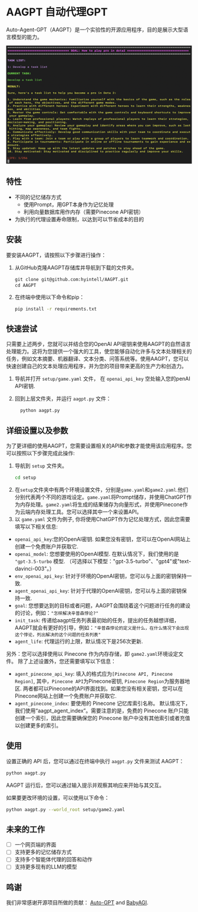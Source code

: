 # AAGPT 自动代理GPT

Auto-Agent-GPT（AAGPT）是一个实验性的开源应用程序，目的是展示大型语言模型的能力。

<div align="center">
  <img src="../assets/demo.png" width="800" height="320">
</div>

## 特性
- 不同的记忆储存方式
  - 使用Prompt，用GPT本身作为记忆处理
  - 利用向量数据库用作内存（需要Pinecone API密钥）
- 为执行的代理设置寿命限制，以达到可以节省成本的目的

## 安装 
要安装AAGPT，请按照以下步骤进行操作：

1. 从GitHub克隆AAGPT存储库并导航到下载的文件夹。
    
    ```bash:
    git clone git@github.com:hyintell/AAGPT.git
    cd AAGPT
    ```
2. 在终端中使用以下命令和pip：

    ```bash
    pip install -r requirements.txt
    ```
## 快速尝试
只需要上述两步，您就可以并结合您的OpenAI API密钥来使用AAGPT的自然语言处理能力。这将为您提供一个强大的工具，使您能够自动化许多与文本处理相关的任务，例如文本摘要、机器翻译、文本分类、问答系统等。使用AAGPT，您可以快速创建自己的文本处理应用程序，并为您的项目带来更高的生产力和创造力。

1. 导航并打开 `setup/game.yaml` 文件， 在 `openai_api_key` 空处输入您的penAI API密钥.

2. 回到上层文件夹，并运行 `aagpt.py` 文件：

    ```bash
      python aagpt.py 
    ```
## 详细设置以及参数
为了更详细的使用AAGPT，您需要设置相关的API和参数才能使用该应用程序。您可以按照以下步骤完成此操作:
1. 导航到 `setup` 文件夹。
    ```bash
    cd setup
    ```
2. 在`setup`文件夹中有两个环境设置文件，分别是`game.yaml`和`game2.yaml`.他们分别代表两个不同的游戏设定。`game.yaml`将Prompt储存，并使用ChatGPT作为内存处理。`game2.yaml`将生成的结果储存为向量形式，并使用Pinecone作为云端内存处理工具。您可以选择其中一个来设置API。
3. 以 `game.yaml` 文件为例子, 你将使用ChatGPT作为记忆处理方式，因此您需要填写以下相关信息:
* `openai_api_key`:您的OpenAI密钥. 如果您没有密钥，您可以在OpenAI网站上创建一个免费账户并获取它.
* `openai_model`: 您想要使用的OpenAI模型. 在默认情况下，我们使用的是 `"gpt-3.5-turbo` 模型. （可选择以下模型："gpt-3.5-turbo"、"gpt4"或"text-davinci-003"。）
* `env_openai_api_key`: 针对于环境的OpenAI密钥，您可以与上面的密钥保持一致.
* `agent_openai_api_key`: 针对于代理的OpenAI密钥，您可以与上面的密钥保持一致.
* `goal`: 您想要达到的目标或者问题，AAGPT会围绕着这个问题进行任务的建设的讨论，例如：`"怎样解决辛普森悖论?"`
* `init_task`: 传递给aagpt任务列表最初始的任务，提出的任务越想详细，AAGPT就会有更好的引导，例如：`"辛普森悖论的定义是什么，在什么情况下会出现这个悖论，列出解决的这个问题的任务列表"`
* `agent_life`: 代理运行的上限，默认情况下是256次更新.

另外：您可以选择使用以 Pinecone 作为内存存储，即 `game2.yaml`环境设定文件。 除了上述设置外，您还需要填写以下信息：
* `agent_pinecone_api_key`: 填入的格式应为`[Pinecone API, Pinecone Region]`, 其中，`Pinecone API`为Pinecone密钥, `Pinecone Region`为服务器地区. 两者都可以Pinecone的API界面找到。如果您没有相关密钥，您可以在Pinecone网站上创建一个免费账户并获取它.
* `agent_pinecone_index`: 要使用的 Pinecone 记忆库索引名称。 默认情况下，我们使用“aagpt_agent_index”。需要注意的是，免费的 Pinecone 账户只能创建一个索引，因此您需要确保您的 Pinecone 账户中没有其他索引或者充值以创建更多的索引。


## 使用
设置正确的 API 后，您可以通过在终端中执行 `aagpt.py` 文件来测试 AAGPT：
```bash
python aagpt.py 
```

AAGPT 运行后，您可以通过输入提示并观察其响应来开始与其交互。

如果要更改环境的设置，可以使用以下命令：

```bash
python aagpt.py --world_root setup/game2.yaml
```

## 未来的工作
- [ ] 一个网页端的界面
- [ ] 支持更多的记忆储存方式
- [ ] 支持多个智能体代理的回答和动作
- [ ] 支持更多现有的LLM的模型

## 鸣谢
  
我们非常感谢开源项目所做的贡献： [Auto-GPT](https://github.com/Significant-Gravitas/Auto-GPT) and [BabyAGI](https://github.com/yoheinakajima/babyagi).
